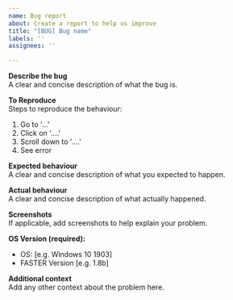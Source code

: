 ```yaml
---
name: Bug report
about: Create a report to help us improve
title: "[BUG] Bug name"
labels: ''
assignees: ''

---
```


**Describe the bug**  
A clear and concise description of what the bug is.

**To Reproduce**  
Steps to reproduce the behaviour:
1. Go to '...'
2. Click on '....'
3. Scroll down to '....'
4. See error

**Expected behaviour**  
A clear and concise description of what you expected to happen.

**Actual behaviour**  
A clear and concise description of what actually happened.

**Screenshots**  
If applicable, add screenshots to help explain your problem.

**OS Version (required):**  
 - OS: [e.g. Windows 10 1903]
 - FASTER Version [e.g. 1.8b]

**Additional context**  
Add any other context about the problem here.
